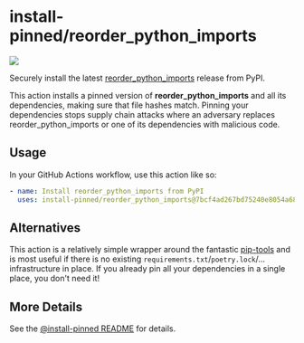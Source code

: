 

# install-pinned/reorder_python_imports

![](https://shields.io/badge/python-3.7%20%7C%203.8%20%7C%203.9%20%7C%203.10-blue)

Securely install the latest [reorder_python_imports](https://pypi.org/project/reorder_python_imports/) release from PyPI.

This action installs a pinned version of **reorder_python_imports** and all its dependencies,         making sure that file hashes match. Pinning your dependencies stops supply chain attacks where an adversary         replaces reorder_python_imports or one of its dependencies with malicious code.

## Usage

In your GitHub Actions workflow, use this action like so:

```yaml
- name: Install reorder_python_imports from PyPI
  uses: install-pinned/reorder_python_imports@7bcf4ad267bd75240e8054a68735c390a7e289b2  # 3.8.3
```

## Alternatives

This action is a relatively simple wrapper around the fantastic [pip-tools](https://pip-tools.rtfd.io)         and is most useful if there is no existing `requirements.txt`/`poetry.lock`/... infrastructure in place.         If you already pin all your dependencies in a single place, you don't need it!

## More Details

See the [@install-pinned README](https://github.com/install-pinned) for details.
